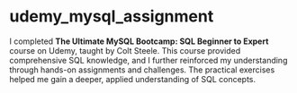 # udemy_mysql_assignment

I completed **The Ultimate MySQL Bootcamp: SQL Beginner to Expert** course on Udemy, taught by Colt Steele. This course provided comprehensive SQL knowledge, and I further reinforced my understanding through hands-on assignments and challenges. The practical exercises helped me gain a deeper, applied understanding of SQL concepts.
